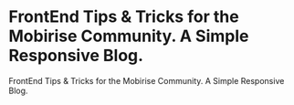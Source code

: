 # FrontEnd Tips & Tricks for the Mobirise Community. A Simple Responsive Blog.
FrontEnd Tips & Tricks for the Mobirise Community. A Simple Responsive Blog.

